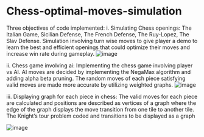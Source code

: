 # Chess-optimal-moves-simulation
Three objectives of code implemented:
i.	Simulating Chess openings: 
The Italian Game, Sicilian Defense, The French Defense, The Ruy-Lopez, The Slav Defense. Simulation involving turn wise moves to give player a demo to learn the best and efficient openings that could optimize their moves and increase win rate during gameplay.
![image](https://github.com/abineha/Chess-optimal-moves-simulation/assets/101180980/eb57ed04-55b2-476b-910d-9dd52f3d3763)


ii.	Chess game involving ai:
Implementing the chess game involving player vs AI. AI moves are decided by implementing the NegaMax algorithm and adding alpha beta pruning. The random moves of each piece satisfying valid moves are made more accurate by utilizing weighted graphs.
![image](https://github.com/abineha/Chess-optimal-moves-simulation/assets/101180980/cb7d7758-dab9-4d5c-adee-afeca970abbd)

iii.	Displaying graph for each piece in chess:
The valid moves for each piece are calculated and positions are described as vertices of a graph where the edge of the graph displays the move transition from one tile to another tile. The Knight’s tour problem coded and transitions to be displayed as a graph

![image](https://github.com/abineha/Chess-optimal-moves-simulation/assets/101180980/953b9125-44b5-4797-8628-137c57d0e231)


